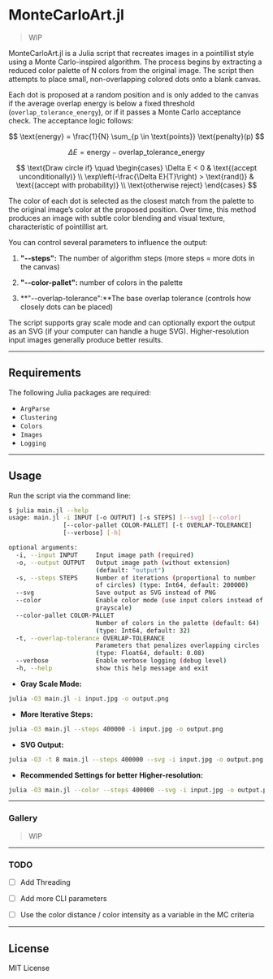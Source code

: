 # MonteCarloArt.jl

> WIP

MonteCarloArt.jl is a Julia script that recreates images in a pointillist style using a Monte Carlo-inspired algorithm. The process begins by extracting a reduced color palette of N colors from the original image. The script then attempts to place small, non-overlapping colored dots onto a blank canvas.

Each dot is proposed at a random position and is only added to the canvas if the average overlap energy is below a fixed threshold (`overlap_tolerance_energy`), or if it passes a Monte Carlo acceptance check. The acceptance logic follows:

$$
\text{energy} = \frac{1}{N} \sum_{p \in \text{points}} \text{penalty}(p)
$$

$$
\Delta E = \text{energy} - \text{overlap\_tolerance\_energy}
$$

$$
\text{Draw circle if} \quad
\begin{cases}
\Delta E < 0 & \text{(accept unconditionally)} \\
\exp\left(-\frac{\Delta E}{T}\right) > \text{rand()} & \text{(accept with probability)} \\
\text{otherwise reject}
\end{cases}
$$

The color of each dot is selected as the closest match from the palette to the original image’s color at the proposed position. Over time, this method produces an image with subtle color blending and visual texture, characteristic of pointillist art.

You can control several parameters to influence the output:

1. **"--steps":** The number of algorithm steps (more steps = more dots in the canvas)

2. **"--color-pallet":** number of colors in the palette

3. **"--overlap-tolerance":**The base overlap tolerance (controls how closely dots can be placed)


The script supports gray scale mode and can optionally export the output as an SVG (if your computer can handle a huge SVG). Higher-resolution input images generally produce better results.


---

## Requirements

The following Julia packages are required:

- `ArgParse`
- `Clustering`
- `Colors`
- `Images`
- `Logging`


---

## Usage

Run the script via the command line:

```bash
$ julia main.jl --help
usage: main.jl -i INPUT [-o OUTPUT] [-s STEPS] [--svg] [--color]
               [--color-pallet COLOR-PALLET] [-t OVERLAP-TOLERANCE]
               [--verbose] [-h]

optional arguments:
  -i, --input INPUT     Input image path (required)
  -o, --output OUTPUT   Output image path (without extension)
                        (default: "output")
  -s, --steps STEPS     Number of iterations (proportional to number
                        of circles) (type: Int64, default: 200000)
  --svg                 Save output as SVG instead of PNG
  --color               Enable color mode (use input colors instead of
                        grayscale)
  --color-pallet COLOR-PALLET
                        Number of colors in the palette (default: 64)
                        (type: Int64, default: 32)
  -t, --overlap-tolerance OVERLAP-TOLERANCE
                        Parameters that penalizes overlapping circles
                        (type: Float64, default: 0.08)
  --verbose             Enable verbose logging (debug level)
  -h, --help            show this help message and exit

```


- **Gray Scale Mode:**
```bash
julia -O3 main.jl -i input.jpg -o output.png
```


- **More Iterative Steps:**
```bash
julia -O3 main.jl --steps 400000 -i input.jpg -o output.png
```


- **SVG Output:**
```bash
julia -O3 -t 8 main.jl --steps 400000 --svg -i input.jpg -o output.png
```


- **Recommended Settings for better Higher-resolution:**
```bash
julia -O3 main.jl --color --steps 400000 --svg -i input.jpg -o output.png
```


---

### Gallery

> WIP


---

### TODO

- [ ] Add Threading
- [ ] Add more CLI parameters
- [ ] Use the color distance / color intensity as a variable in the MC criteria


---

## License

MIT License
